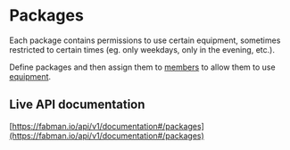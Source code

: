 # Packages

Each package contains permissions to use certain equipment, sometimes restricted to certain times (eg. only weekdays, only in the evening, etc.).
 
Define packages and then assign them to [members](members.md) to allow them to use [equipment](equipment.md). 

## Live API documentation
[https://fabman.io/api/v1/documentation#/packages](https://fabman.io/api/v1/documentation#/packages)
